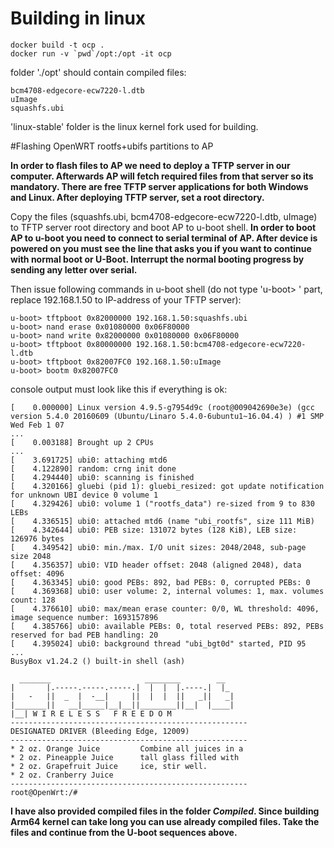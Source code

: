 # Building in linux
```
docker build -t ocp .
docker run -v `pwd`/opt:/opt -it ocp
```

folder './opt' should contain compiled files:
```
bcm4708-edgecore-ecw7220-l.dtb
uImage
squashfs.ubi
```
'linux-stable' folder is the linux kernel fork used for building. 

#Flashing OpenWRT rootfs+ubifs partitions to AP

**In order to flash files to AP we need to deploy a TFTP server in our computer. Afterwards AP will fetch required files from that server so its mandatory. There are free TFTP server applications for both Windows and Linux. After deploying TFTP server, set a root directory.**

Copy the files (squashfs.ubi, bcm4708-edgecore-ecw7220-l.dtb, uImage) to TFTP server root directory and boot AP to u-boot shell.
**In order to boot AP to u-boot you need to connect to serial terminal of AP. After device is powered on you must see the line that asks you if you want to continue with normal boot or U-Boot. Interrupt the normal booting progress by sending any letter over serial.**

Then issue following commands in u-boot shell (do not type 'u-boot> ' part, replace 192.168.1.50 to IP-address of your TFTP server):

```
u-boot> tftpboot 0x82000000 192.168.1.50:squashfs.ubi
u-boot> nand erase 0x01080000 0x06F80000
u-boot> nand write 0x82000000 0x01080000 0x06F80000
u-boot> tftpboot 0x80000000 192.168.1.50:bcm4708-edgecore-ecw7220-l.dtb
u-boot> tftpboot 0x82007FC0 192.168.1.50:uImage
u-boot> bootm 0x82007FC0
```

console output must look like this if everything is ok:
```
[    0.000000] Linux version 4.9.5-g7954d9c (root@009042690e3e) (gcc version 5.4.0 20160609 (Ubuntu/Linaro 5.4.0-6ubuntu1~16.04.4) ) #1 SMP Wed Feb 1 07
...
[    0.003188] Brought up 2 CPUs
...
[    3.691725] ubi0: attaching mtd6
[    4.122890] random: crng init done
[    4.294440] ubi0: scanning is finished
[    4.320166] gluebi (pid 1): gluebi_resized: got update notification for unknown UBI device 0 volume 1
[    4.329426] ubi0: volume 1 ("rootfs_data") re-sized from 9 to 830 LEBs
[    4.336515] ubi0: attached mtd6 (name "ubi_rootfs", size 111 MiB)
[    4.342644] ubi0: PEB size: 131072 bytes (128 KiB), LEB size: 126976 bytes
[    4.349542] ubi0: min./max. I/O unit sizes: 2048/2048, sub-page size 2048
[    4.356357] ubi0: VID header offset: 2048 (aligned 2048), data offset: 4096
[    4.363345] ubi0: good PEBs: 892, bad PEBs: 0, corrupted PEBs: 0
[    4.369368] ubi0: user volume: 2, internal volumes: 1, max. volumes count: 128
[    4.376610] ubi0: max/mean erase counter: 0/0, WL threshold: 4096, image sequence number: 1693157896
[    4.385766] ubi0: available PEBs: 0, total reserved PEBs: 892, PEBs reserved for bad PEB handling: 20
[    4.395024] ubi0: background thread "ubi_bgt0d" started, PID 95
...
BusyBox v1.24.2 () built-in shell (ash)

  _______                     ________        __
|       |.-----.-----.-----.|  |  |  |.----.|  |_
|   -   ||  _  |  -__|     ||  |  |  ||   _||   _|
|_______||   __|_____|__|__||________||__|  |____|
|__| W I R E L E S S   F R E E D O M
-----------------------------------------------------
DESIGNATED DRIVER (Bleeding Edge, 12009)
-----------------------------------------------------
* 2 oz. Orange Juice         Combine all juices in a
* 2 oz. Pineapple Juice      tall glass filled with
* 2 oz. Grapefruit Juice     ice, stir well.
* 2 oz. Cranberry Juice
-----------------------------------------------------
root@OpenWrt:/#
```

**I have also provided compiled files in the folder *_Compiled_*. Since building Arm64 kernel can take long you can use already compiled files. Take the files and continue from the U-boot sequences above.**
